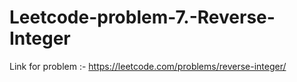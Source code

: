 # Leetcode-problem-7.-Reverse-Integer
Link for problem :- https://leetcode.com/problems/reverse-integer/
